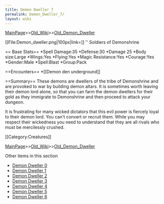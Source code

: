 ```yaml
---
title: Demon Dweller 7
permalink: Demon_Dweller_7/
layout: wiki
---
```


[MainPage](/keeperrl_wiki/ "wikilink")>>[Old_Wiki](/keeperrl_wiki/Old_Wiki "wikilink")>>[Old_Demon_Dweller](/keeperrl_wiki/Old_Demon_Dweller "wikilink")

[[File:Demon_dweller.png|100px|link=]] '' Soldiers of Demonshrine

== Base Stats==
*Spell Damage:35
*Defense:30
*Damage 25
*Body size:Large
*Wings:Yes
*Flying:Yes
*Magic Resistance:Yes
*Courage:Yes
*Gender:Male
*Spell:Blast
*Group:Pack

==Encounters==
*[[Demon den underground]]

==Summary==
These demons are dwellers of the tribe of Demonshrine and are provoked to war by building demon altars. It is sometimes worth leaving their demon lord alone, so that you can farm the demon dwellers for their gold as they immigrate to Demonshrine and then proceed to attack your dungeon. 

It is frustrating for many wicked dictators that this evil power is fiercely loyal to their demon lord. You can't convert or recruit them. While you may respect their wickedness you need to understand that they are all rivals who must be mercilessly crushed.

[[Category:Creatures]]

[MainPage](/keeperrl_wiki/ "wikilink")>>[Old_Wiki](/keeperrl_wiki/Old_Wiki "wikilink")>>[Old_Demon_Dweller](/keeperrl_wiki/Old_Demon_Dweller "wikilink")

Other items in this section
-    [Demon Dweller 0](/keeperrl_wiki/Demon_Dweller_0 "wikilink")
-    [Demon Dweller 1](/keeperrl_wiki/Demon_Dweller_1 "wikilink")
-    [Demon Dweller 2](/keeperrl_wiki/Demon_Dweller_2 "wikilink")
-    [Demon Dweller 3](/keeperrl_wiki/Demon_Dweller_3 "wikilink")
-    [Demon Dweller 4](/keeperrl_wiki/Demon_Dweller_4 "wikilink")
-    [Demon Dweller 5](/keeperrl_wiki/Demon_Dweller_5 "wikilink")
-    [Demon Dweller 6](/keeperrl_wiki/Demon_Dweller_6 "wikilink")
